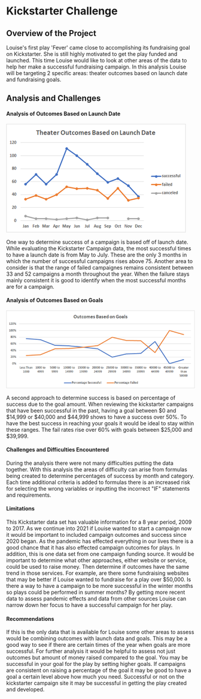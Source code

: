 # Kickstarter Challenge

## Overview of the Project
Louise's first play 'Fever' came close to accomplishing its fundraising goal on Kickstarter. She is still highly motivated to get the play funded and launched. This time Louise would like to look at other areas of the data to help her make a successful fundraising campaign. In this analysis Louise will be targeting 2 specific areas: theater outcomes based on launch date and fundraising goals.

## Analysis and Challenges

#### Analysis of Outcomes Based on Launch Date
![Figure 1. Outcomes Based on Launch Date](https://github.com/CCoelho372/kickstarter-analysis/blob/main/Theater_Outcomes_vs_Launch.png)

One way to determine success of a campaign is based off of launch date. While evaluating the Kickstarter Campaign data, the most successful times to have a launch date is from May to July. These are the only 3 months in which the number of successful campaigns rises above 75. Another area to consider is that the range of failed campaignes remains consistent between 33 and 52 campaigns a month throughout the year. When the failure stays mainly consistent it is good to identify when the most successful months are for a campaign.


#### Analysis of Outcomes Based on Goals
![Figure 2. Outcomes Based on Goals](https://github.com/CCoelho372/kickstarter-analysis/blob/main/Theater_Outcomes_Goals.png)

A second approach to determine success is based on percentage of success due to the goal amount. When reviewing the kickstarter campaigns that have been successful in the past, having a goal between $0 and $14,999 or $40,000 and $44,999 shows to have a success over 50%. To have the best success in reaching your goals it would be ideal to stay within these ranges. The fail rates rise over 60% with goals between $25,000 and $39,999.
 
 #### Challenges and Difficulties Encountered
 During the analysis there were not many difficulties putting the data together. With this analysis the areas of difficulty can arise from formulas being created to determine percentages of success by month and category. Each time additional criteria is added to formulas there is an increased risk for selecting the wrong variables or inputting the incorrect "IF" statements and requirements.
 
#### Limitations
This Kickstarter data set has valuable information for a 8 year period, 2009 to 2017. As we continue into 2021 if Louise wanted to start a campaign now it would be important to included campaign outcomes and success since 2020 began. As the pandemic has effected everything in our lives there is a good chance that it has also effected campaign outcomes for plays. In addition, this is one data set from one campaign funding source. It would be important to determine what other approaches, either website or service, could be used to raise money. Then determine if outcomes have the same trend in those services. For example, are there some fundraising websites that may be better if Louise wanted to fundraise for a play over $50,000.  Is there a way to have a campaign to be more successful in the winter months so plays could be performed in summer months?  By getting more recent data to assess pandemic effects and data from other sources Louise can narrow down her focus to have a successful campaign for her play. 

#### Recommendations
 If this is the only data that is available for Louise some other areas to assess would be combining outcomes with launch data and goals. This may be a good way to see if there are certain times of the year when goals are more successful. For further analysis it would be helpful to assess not just outcomes but amount of money raised compared to the goal. You may be successful in your goal for the play by setting higher goals. If campaigns are consistent on raising a percentage of the goal it may be good to have a goal a certain level above how much you need. Successful or not on the kickstarter campaign site it may be successful in getting the play created and developed.
 
